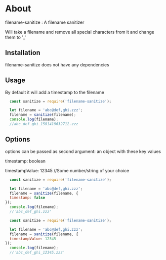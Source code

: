 # About

filename-sanitize : A filename sanitizer

Will take a filename and remove all special characters from it and change them to '_'

## Installation

filename-sanitize does not have any dependencies

## Usage

By default it will add a timestamp to the filename
```javascript
  const sanitize = require('filename-sanitize');

  let filename = 'abc@def,ghi.zzz';
  filename = sanitize(filename);
  console.log(filename);
  //abc_def_ghi_1581418632712.zzz

```

## Options

options can be passed as second argument: an object with these key values

timestamp: boolean

timestampValue: 12345 //Some number/string of your choice

```javascript
  const sanitize = require('filename-sanitize');

  let filename = 'abc@def,ghi.zzz';
  filename = sanitize(filename, {
  timestamp: false
});
  console.log(filename);
  //'abc_def_ghi.zzz'

```

```javascript
  const sanitize = require('filename-sanitize');

  let filename = 'abc@def,ghi.zzz';
  filename = sanitize(filename, {
  timestampValue: 12345
});
  console.log(filename);
  //'abc_def_ghi_12345.zzz'

```